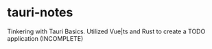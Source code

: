 # tauri-notes
Tinkering with Tauri Basics. Utilized Vue|ts and Rust to create a TODO application (INCOMPLETE)
